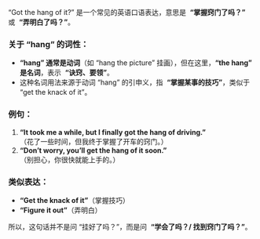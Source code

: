 “Got the hang of it?” 是一个常见的英语口语表达，意思是  **“掌握窍门了吗？”**  或  **“弄明白了吗？”**。

### 关于 “hang” 的词性：

- **“hang” 通常是动词**（如 “hang the picture” 挂画），但在这里，**“the hang” 是名词**，表示  **“诀窍、要领”**。
- 这种名词用法来源于动词 “hang” 的引申义，指  **“掌握某事的技巧”**，类似于 “get the knack of it”。

### 例句：

1. **“It took me a while, but I finally got the hang of driving.”**  
   （花了一些时间，但我终于掌握了开车的窍门。）
2. **“Don’t worry, you’ll get the hang of it soon.”**  
   （别担心，你很快就能上手的。）

### 类似表达：

- **“Get the knack of it”**（掌握技巧）
- **“Figure it out”**（弄明白）

所以，这句话并不是问 “挂好了吗？”，而是问  **“学会了吗？/ 找到窍门了吗？”**。
